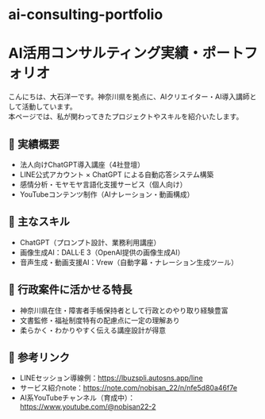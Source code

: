 # ai-consulting-portfolio

# AI活用コンサルティング実績・ポートフォリオ

こんにちは、大石洋一です。神奈川県を拠点に、AIクリエイター・AI導入講師として活動しています。  
本ページでは、私が関わってきたプロジェクトやスキルを紹介いたします。

## 🔹 実績概要
- 法人向けChatGPT導入講座（4社登壇）
- LINE公式アカウント × ChatGPT による自動応答システム構築
- 感情分析・モヤモヤ言語化支援サービス（個人向け）
- YouTubeコンテンツ制作（AIナレーション・動画構成）

## 🔹 主なスキル
- ChatGPT（プロンプト設計、業務利用講座）
- 画像生成AI：DALL·E 3（OpenAI提供の画像生成AI）
- 音声生成・動画支援AI：Vrew（自動字幕・ナレーション生成ツール）

## 🔹 行政案件に活かせる特長
- 神奈川県在住・障害者手帳保持者として行政とのやり取り経験豊富
- 文書監修・福祉制度特有の配慮点に一定の理解あり
- 柔らかく・わかりやすく伝える講座設計が得意

## 🔹 参考リンク
- LINEセッション導線例：https://lbuzspli.autosns.app/line
- サービス紹介note：https://note.com/nobisan_22/n/nfe5d80a46f7e
- AI系YouTubeチャンネル（育成中）：https://www.youtube.com/@nobisan22-2

